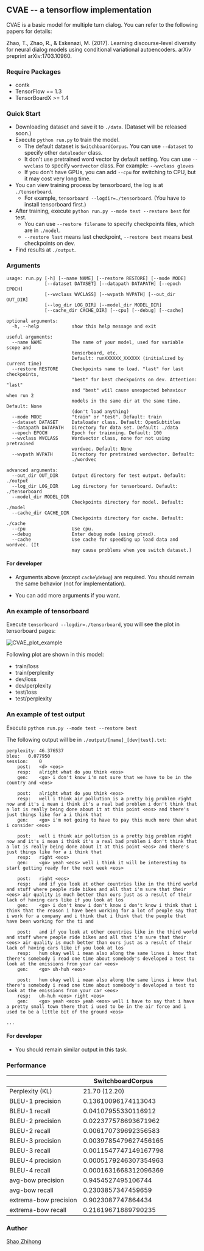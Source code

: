 ## CVAE -- a tensorflow implementation

CVAE is a basic model for multiple turn dialog. You can refer to the following papers for details:

Zhao, T., Zhao, R., & Eskenazi, M. (2017). Learning discourse-level diversity for neural dialog models using conditional variational autoencoders. arXiv preprint arXiv:1703.10960.


### Require Packages

* contk
* TensorFlow == 1.3
* TensorBoardX >= 1.4

### Quick Start

* Downloading dataset and save it to ``./data``. (Dataset will be released soon.)
* Execute ``python run.py`` to train the model.
  * The default dataset is ``SwitchboardCorpus``. You can use ``--dataset`` to specify other ``dataloader`` class.
  * It don't use pretrained word vector by default setting. You can use ``--wvclass`` to specify ``wordvector`` class. For example: ``--wvclass gloves``
  * If you don't have GPUs, you can add `--cpu` for switching to CPU, but it may cost very long time.
* You can view training process by tensorboard, the log is at `./tensorboard`.
  * For example, ``tensorboard --logdir=./tensorboard``. (You have to install tensorboard first.)
* After training, execute  ``python run.py --mode test --restore best`` for test.
  * You can use ``--restore filename`` to specify checkpoints files, which are in ``./model``.
  * ``--restore last`` means last checkpoint, ``--restore best`` means best checkpoints on dev.
* Find results at ``./output``.

### Arguments

    usage: run.py [-h] [--name NAME] [--restore RESTORE] [--mode MODE]
                  [--dataset DATASET] [--datapath DATAPATH] [--epoch EPOCH]
                  [--wvclass WVCLASS] [--wvpath WVPATH] [--out_dir OUT_DIR]
                  [--log_dir LOG_DIR] [--model_dir MODEL_DIR]
                  [--cache_dir CACHE_DIR] [--cpu] [--debug] [--cache]
    
    optional arguments:
      -h, --help            show this help message and exit
      
    useful arguments:
      --name NAME           The name of your model, used for variable scope and 
                            tensorboard, etc.
                            Default: runXXXXXX_XXXXXX (initialized by current time)
      --restore RESTORE     Checkpoints name to load. "last" for last checkpoints,
                            "best" for best checkpoints on dev. Attention: "last"
                            and "best" wiil cause unexpected behaviour when run 2
                            models in the same dir at the same time. Default: None
                            (don't load anything)
      --mode MODE           "train" or "test". Default: train
      --dataset DATASET     Dataloader class. Default: OpenSubtitles
      --datapath DATAPATH   Directory for data set. Default: ./data
      --epoch EPOCH         Epoch for trainning. Default: 100
      --wvclass WVCLASS     Wordvector class, none for not using pretrained
                            wordvec. Default: None
      --wvpath WVPATH       Directory for pretrained wordvector. Default:
                            ./wordvec
    
    advanced arguments:
      --out_dir OUT_DIR     Output directory for test output. Default: ./output
      --log_dir LOG_DIR     Log directory for tensorboard. Default: ./tensorboard
      --model_dir MODEL_DIR
                            Checkpoints directory for model. Default: ./model
      --cache_dir CACHE_DIR
                            Checkpoints directory for cache. Default: ./cache
      --cpu                 Use cpu.
      --debug               Enter debug mode (using ptvsd).
      --cache               Use cache for speeding up load data and wordvec. (It
                       	    may cause problems when you switch dataset.)
#### For developer

* Arguments above (except ``cache``\\``debug``) are required. You should remain the same behavior (not for implementation).

* You can add more arguments if you want.

### An example of tensorboard

Execute ``tensorboard --logdir=./tensorboard``, you will see the plot in tensorboard pages:

![CVAE_plot_example](images/CVAE-plot-example.png)

Following plot are shown in this model:

* train/loss
* train/perplexity
* dev/loss
* dev/perplexity
* test/loss
* test/perplexity

### An example of test output

Execute ``python run.py --mode test --restore best``

The following output will be in `./output/[name]_[dev|test].txt`:

```
perplexity:	46.376537
bleu:	0.077950
session: 	0
	post:	<d> <eos>
	resp:	alright what do you think <eos>
	gen:	<go> i don't know i'm not sure that we have to be in the country and <eos>

	post:	alright what do you think <eos>
	resp:	well i think air pollution is a pretty big problem right now and it's i mean i think it's a real bad problem i don't think that a lot is really being done about it at this point <eos> and there's just things like for a i think that
	gen:	<go> i'm not going to have to pay this much more than what i consider <eos>

	post:	well i think air pollution is a pretty big problem right now and it's i mean i think it's a real bad problem i don't think that a lot is really being done about it at this point <eos> and there's just things like for a i think that
	resp:	right <eos>
	gen:	<go> yeah <eos> well i think it will be interesting to start getting ready for the next week <eos>

	post:	right <eos>
	resp:	and if you look at other countries like in the third world and stuff where people ride bikes and all that i'm sure that their <eos> air quality is much better than ours just as a result of their lack of having cars like if you look at los
	gen:	<go> i don't know i don't know i don't know i think that i think that the reason i have been working for a lot of people say that i work for a company and i think that i think that the people that have been working for the ti and

	post:	and if you look at other countries like in the third world and stuff where people ride bikes and all that i'm sure that their <eos> air quality is much better than ours just as a result of their lack of having cars like if you look at los
	resp:	hum okay well i mean also along the same lines i know that there's somebody i read one time about somebody's developed a test to look at the emissions from your car <eos>
	gen:	<go> uh-huh <eos>

	post:	hum okay well i mean also along the same lines i know that there's somebody i read one time about somebody's developed a test to look at the emissions from your car <eos>
	resp:	uh-huh <eos> right <eos>
	gen:	<go> yeah <eos> yeah <eos> well i have to say that i have a pretty small town there that i used to be in the air force and i used to be a little bit of the ground <eos>

...

```

#### For developer

- You should remain similar output in this task.

### Performance

|               | SwitchboardCorpus |
| ------------- | ----------------- |
| Perplexity (KL) | 21.70 (12.20) |
| BLEU-1 precision | 0.13610096174113043 |
| BLEU-1 recall | 0.04107955330116912 |
| BLEU-2 precision | 0.022377578693671962 |
| BLEU-2 recall | 0.006170739692356583 |
| BLEU-3 precision | 0.0039785479627456165 |
| BLEU-3 recall | 0.0011547747149167798 |
| BLEU-4 precision | 0.0005179246307354963 |
| BLEU-4 recall | 0.0001631668312096369 |
| avg-bow precision | 0.9454527495106744 |
| avg-bow recall | 0.2303857347459659 |
| extrema-bow precision | 0.9023087747864434 |
| extrema-bow recall | 0.21619671889790235 |

### Author

[Shao Zhihong](https://github.com/ZhihongShao)
